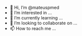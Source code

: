 - 👋 Hi, I’m @mateuspmed
- 👀 I’m interested in ...
- 🌱 I’m currently learning ...
- 💞️ I’m looking to collaborate on ...
- 📫 How to reach me ...

<!---
mateuspmed/mateuspmed is a ✨ special ✨ repository because its `README.md` (this file) appears on your GitHub profile.
You can click the Preview link to take a look at your changes.
--->
